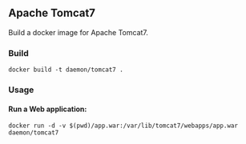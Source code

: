 ## Apache Tomcat7

Build a docker image for Apache Tomcat7.

### Build

    docker build -t daemon/tomcat7 .

### Usage

#### Run a Web application:

    docker run -d -v $(pwd)/app.war:/var/lib/tomcat7/webapps/app.war daemon/tomcat7
